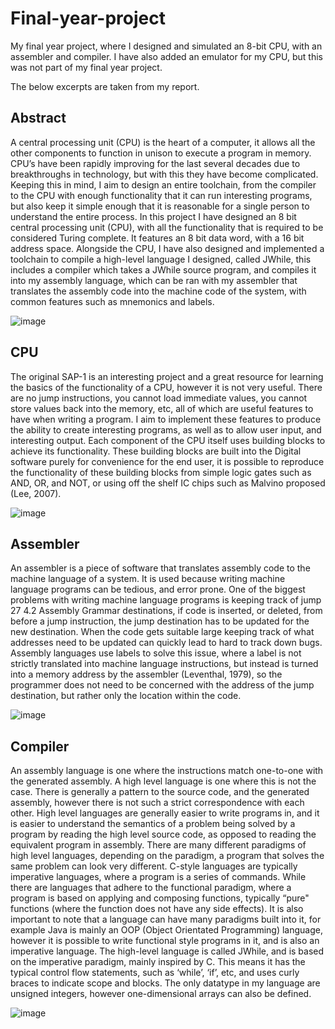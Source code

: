# Final-year-project
My final year project, where I designed and simulated an 8-bit CPU, with an assembler and compiler. I have also added an emulator for my CPU, but this was not part of my final year project.

The below excerpts are taken from my report.

## Abstract
A central processing unit (CPU) is the heart of a computer, it allows all the other components
to function in unison to execute a program in memory. CPU’s have been rapidly improving for
the last several decades due to breakthroughs in technology, but with this they have become
complicated. Keeping this in mind, I aim to design an entire toolchain, from the compiler to
the CPU with enough functionality that it can run interesting programs, but also keep it simple
enough that it is reasonable for a single person to understand the entire process.
In this project I have designed an 8 bit central processing unit (CPU), with all the functionality
that is required to be considered Turing complete. It features an 8 bit data word, with a 16 bit
address space. Alongside the CPU, I have also designed and implemented a toolchain to compile
a high-level language I designed, called JWhile, this includes a compiler which takes a JWhile
source program, and compiles it into my assembly language, which can be ran with my assembler
that translates the assembly code into the machine code of the system, with common features
such as mnemonics and labels.


![image](Images/Shape%20of%20Toolchain.png)

## CPU
The original SAP-1 is an interesting project and a great resource for learning the basics of
the functionality of a CPU, however it is not very useful. There are no jump instructions, you
cannot load immediate values, you cannot store values back into the memory, etc, all of which
are useful features to have when writing a program. I aim to implement these features to produce
the ability to create interesting programs, as well as to allow user input, and interesting output.
Each component of the CPU itself uses building blocks to achieve its functionality. These
building blocks are built into the Digital software purely for convenience for the end user, it is
possible to reproduce the functionality of these building blocks from simple logic gates such as
AND, OR, and NOT, or using off the shelf IC chips such as Malvino proposed (Lee, 2007).

![image](Images/CPU%20diagram.png)

## Assembler
An assembler is a piece of software that translates assembly code to the machine language of a
system. It is used because writing machine language programs can be tedious, and error prone.
One of the biggest problems with writing machine language programs is keeping track of jump
27 4.2 Assembly Grammar
destinations, if code is inserted, or deleted, from before a jump instruction, the jump destination
has to be updated for the new destination. When the code gets suitable large keeping track
of what addresses need to be updated can quickly lead to hard to track down bugs. Assembly
languages use labels to solve this issue, where a label is not strictly translated into machine
language instructions, but instead is turned into a memory address by the assembler (Leventhal,
1979), so the programmer does not need to be concerned with the address of the jump destination,
but rather only the location within the code.

![image](Images/Assembly%20Table.png)

## Compiler
An assembly language is one where the instructions match one-to-one with the generated assembly.
A high level language is one where this is not the case. There is generally a pattern to
the source code, and the generated assembly, however there is not such a strict correspondence
with each other.
High level languages are generally easier to write programs in, and it is easier to understand
the semantics of a problem being solved by a program by reading the high level source code, as
opposed to reading the equivalent program in assembly.
There are many different paradigms of high level languages, depending on the paradigm, a
program that solves the same problem can look very different. C-style languages are typically
imperative languages, where a program is a series of commands. While there are languages
that adhere to the functional paradigm, where a program is based on applying and composing
functions, typically “pure" functions (where the function does not have any side effects). It is
also important to note that a language can have many paradigms built into it, for example Java
is mainly an OOP (Object Orientated Programming) language, however it is possible to write
functional style programs in it, and is also an imperative language.
The high-level language is called JWhile, and is based on the imperative paradigm, mainly
inspired by C. This means it has the typical control flow statements, such as ‘while’, ‘if’, etc, and
uses curly braces to indicate scope and blocks. The only datatype in my language are unsigned
integers, however one-dimensional arrays can also be defined.

![image](Images/SourcecodeToTree.png)
